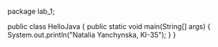 package lab_1;

public class HelloJava {
  public static void main(String[] args)
   {
   System.out.println("Natalia Yanchynska, KI-35");
   } 
}